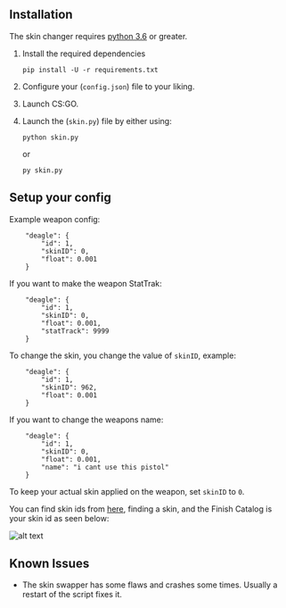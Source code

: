 ## Installation
The skin changer requires [python 3.6](https://www.python.org/downloads/release/python-360/) or greater.

1. Install the required dependencies

    ```
    pip install -U -r requirements.txt
    ```
2. Configure your (`config.json`) file to your liking.

3. Launch CS:GO.

4. Launch the (`skin.py`) file by either using:

    ```
    python skin.py
    ```
    or
    ```
    py skin.py
    ```

## Setup your config
Example weapon config:
```
    "deagle": {
        "id": 1,
        "skinID": 0,
        "float": 0.001
    }
```
If you want to make the weapon StatTrak: 
```
    "deagle": {
        "id": 1,
        "skinID": 0,
        "float": 0.001,
        "statTrack": 9999
    }
```
To change the skin, you change the value of `skinID`, example:
```
    "deagle": {
        "id": 1,
        "skinID": 962,
        "float": 0.001
    }
```
If you want to change the weapons name:
```
    "deagle": {
        "id": 1,
        "skinID": 0,
        "float": 0.001,
        "name": "i cant use this pistol"
    }
```

To keep your actual skin applied on the weapon, set `skinID` to `0`.

You can find skin ids from [here](https://csgostash.com/), finding a skin, and the Finish Catalog is your skin id as seen below:

![alt text](https://github.com/donato-fiore/csgo-skin-swapper/blob/main/skinid.png?raw=true)

## Known Issues
  * The skin swapper has some flaws and crashes some times. Usually a restart of the script fixes it.

